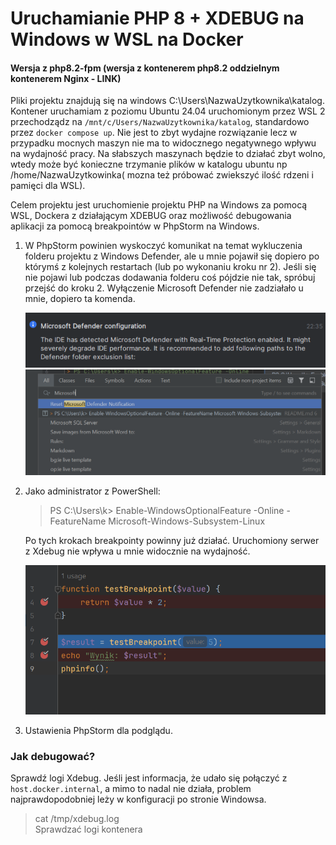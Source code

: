 # Uruchamianie PHP 8 + XDEBUG na Windows w WSL na Docker
#### Wersja z php8.2-fpm (wersja z kontenerem php8.2 oddzielnym kontenerem Nginx - LINK)

Pliki projektu znajdują się na windows C:\Users\NazwaUzytkownika\katalog. Kontener uruchamiam z poziomu Ubuntu 24.04 
uruchomionym przez WSL 2 przechodządz na ``/mnt/c/Users/NazwaUzytkownika/katalog``, standardowo 
przez ``docker compose up``. Nie jest to zbyt wydajne rozwiązanie lecz w przypadku mocnych maszyn nie ma to
widocznego negatywnego wpływu na wydajność pracy. Na słabszych maszynach będzie to działać zbyt wolno, wtedy
może być konieczne trzymanie plików w katalogu ubuntu np /home/NazwaUzytkowinka( mozna też próbować zwiekszyć ilość rdzeni i pamięci dla WSL).

Celem projektu jest uruchomienie projektu PHP na Windows za pomocą WSL, Dockera z działającym XDEBUG oraz możliwość debugowania aplikacji za pomocą breakpointów w PhpStorm na Windows.

1. W PhpStorm powinien wyskoczyć komunikat na temat wykluczenia folderu projektu z Windows Defender, ale u mnie pojawił się dopiero po którymś z kolejnych restartach (lub po wykonaniu kroku nr 2). Jeśli się nie pojawi lub podczas dodawania folderu coś pójdzie nie tak, spróbuj przejść do kroku 2. Wyłączenie Microsoft Defender nie zadziałało u mnie, dopiero ta komenda.

   ![img_1.png](img_1.png)
   ![img.png](img.png)

2. Jako administrator z PowerShell:
   > PS C:\Users\k> Enable-WindowsOptionalFeature -Online -FeatureName Microsoft-Windows-Subsystem-Linux

   Po tych krokach breakpointy powinny już działać. Uruchomiony serwer z Xdebug nie wpływa u mnie widocznie na wydajność.

   ![img_2.png](img_2.png)

3. Ustawienia PhpStorm dla podglądu.

### Jak debugować?

Sprawdź logi Xdebug. Jeśli jest informacja, że udało się połączyć z `host.docker.internal`, a mimo to nadal nie działa, problem najprawdopodobniej leży w konfiguracji po stronie Windowsa.

> cat /tmp/xdebug.log  
> Sprawdzać logi kontenera


